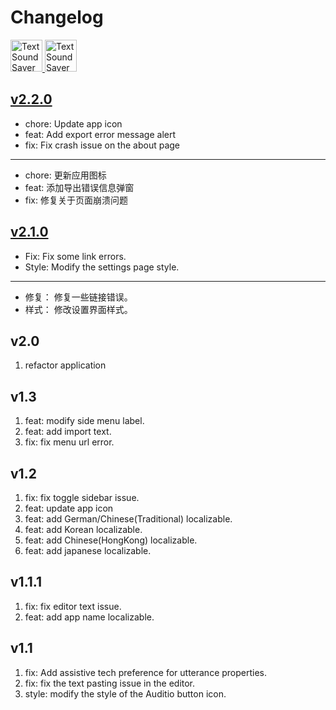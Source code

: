 Changelog
===

<a target="_blank" href="https://apps.apple.com/app/textsound-saver/id6478511402" title="TextSound Saver for macOS">
    <img alt="TextSound Saver for macOS" src="https://jaywcjlove.github.io/sb/download/macos.svg" height="51">
</a>
<a href="https://apps.apple.com/app/textsound-saver/id6478511402?platform=iphone" title="TextSound Saver for iOS">
    <img src="https://jaywcjlove.github.io/sb/download/appstore.svg" alt="TextSound Saver for iOS" height="51">
</a>

## [v2.2.0](https://github.com/jaywcjlove/TextSoundSaver/releases/tag/v2.2.0)

- chore: Update app icon
- feat: Add export error message alert
- fix: Fix crash issue on the about page

---

- chore: 更新应用图标
- feat: 添加导出错误信息弹窗
- fix: 修复关于页面崩溃问题

## [v2.1.0](https://github.com/jaywcjlove/TextSoundSaver/releases/tag/v2.1.0)

- Fix: Fix some link errors.
- Style: Modify the settings page style.

---

- 修复： 修复一些链接错误。  
- 样式： 修改设置界面样式。  

## v2.0

1. refactor application

## v1.3

1. feat: modify side menu label.
2. feat: add import text.
3. fix: fix menu url error.

## v1.2

1. fix: fix toggle sidebar issue.
2. feat: update app icon
3. feat: add German/Chinese(Traditional) localizable.
4. feat: add Korean localizable.
5. feat: add Chinese(HongKong) localizable.
6. feat: add japanese localizable.

## v1.1.1

1. fix: fix editor text issue.
2. feat: add app name localizable.

## v1.1

1. fix: Add assistive tech preference for utterance properties.
2. fix: fix the text pasting issue in the editor.
3. style: modify the style of the Auditio button icon.